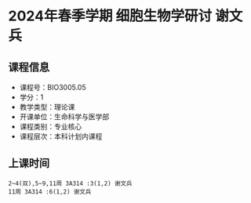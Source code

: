 # 2024年春季学期 细胞生物学研讨 谢文兵






## 课程信息

- 课程号：BIO3005.05
- 学分：1
- 教学类型：理论课
- 开课单位：生命科学与医学部
- 课程类别：专业核心
- 课程层次：本科计划内课程

## 上课时间

```
2~4(双),5~9,11周 3A314 :3(1,2) 谢文兵
11周 3A314 :6(1,2) 谢文兵
```

